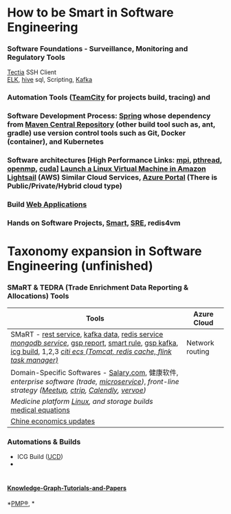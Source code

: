 # How to be Smart in Software Engineering

### Software Foundations - Surveillance, Monitoring and Regulatory Tools  

[Tectia](https://github.com/WillaFan/Software-engineering-Tutorials-and-papers/blob/main/topics/Tectia.md) SSH Client  
[ELK](https://www.elastic.co/elasticsearch), [hive](https://github.com/WillaFan/Software-engineering-Tutorials-and-papers/blob/main/topics/hive.md) sql, Scripting, [Kafka](https://kafka.apache.org/books-and-papers)

### Automation Tools ([TeamCity](https://teamcity.com/gotime/) for projects build, tracing) and

### Software Development Process: [Spring](https://spring.io/projects) whose dependency from [Maven Central Repository](https://mvnrepository.com/) (other build tool such as, ant, gradle) use version control tools such as Git, Docker (container), and Kubernetes

### Software architectures  [High Performance Links: [mpi](https://hpc-tutorials.llnl.gov/mpi/), [pthread](https://pubs.opengroup.org/onlinepubs/9699919799/idx/threads.html), [openmp](https://www.openmp.org/specifications/), [cuda](https://developer.nvidia.com/cuda-zone)] [Launch a Linux Virtual Machine in Amazon Lightsail](https://aws.amazon.com/getting-started/hands-on/launch-windows-vm/) (AWS) Similar Cloud Services, [Azure Portal](https://learn.microsoft.com/en-us/azure/virtual-network/virtual-networks-udr-overview) (There is Public/Private/Hybrid cloud type)

### Build [Web Applications](https://www.ibm.com/products/websphere-application-server)

### Hands on Software Projects, [Smart](https://github.com/alibaba/SmartEngine), [SRE](https://sreworks.opensource.alibaba.com/), redis4vm


# Taxonomy expansion in Software Engineering (unfinished)

### SMaRT & TEDRA (Trade Enrichment Data Reporting & Allocations) Tools

| Tools | Azure Cloud |
| -------- | -------- |
| SMaRT - [rest service](), [kafka data](), [redis service *mongodb service*](), [gsp report](), [smart rule](), [gsp kafka](), [icg build](), 1,2,3 *[citi ecs (Tomcat, redis cache, flink task manager)]()* | Network routing |  
| Domain-Specific Softwares - [Salary.com](https://www.salary.com/), 健康软件, *enterprise software (trade, [microservice](https://spring.io/microservices))*, *front-line strategy ([Meetup](https://www.meetup.com/), [ctrip](https://www.ctrip.com/?sid=155952&allianceid=4897&ouid=index), [Calendly](https://calendly.com/), [vervoe](https://vervoe.com/))* |  |
| *Medicine platform [Linux](https://www.redhat.com/en/technologies/linux-platforms/enterprise-linux), and storage builds* [medical equations]() |  |
| [Chine economics updates]() |  |


### Automations & Builds  
- ICG Build ([UCD](https://www.ibm.com/cloud/urbancode/deploy))  
- 

#
#### [Knowledge-Graph-Tutorials-and-Papers](https://github.com/heathersherry/Knowledge-Graph-Tutorials-and-Papers)  

*[PMP®](https://github.com/WillaFan/Software-engineering-Tutorials-and-papers/blob/main/pmp.md), *  

